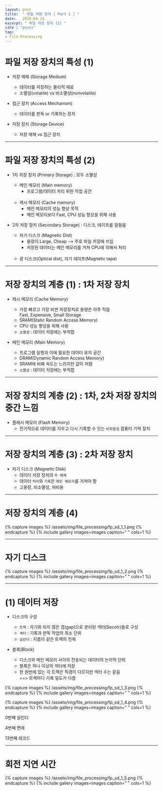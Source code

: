 ```yaml
---
layout: post
title:  " 파일 저장 장치 [ Part 1 ] "
date:   2018-04-14
excerpt: " 파일 저장 장치 [1] "
cate : "posts"
tag:
- File Processing
---
```


# 파일 저장 장치의 특성 (1)

* 저장 매체 (Storage Medium)
    - 데이터를 저장하는 물리적 재료
    - 소멸성(volatile) vs 비소멸성(nonvolatile)

* 접근 장치 (Access Mechanism)
    - 데이터를 판독 or 기록하는 장치

* 저장 장치 (Storage Device)
    - 저장 매체 vs 접근 장치



---

# 파일 저장 장치의 특성 (2)

* 1차 저장 장치 (Primary Storage) : 모두 소멸성
    - 메인 메모리 (Main memory)
        - 프로그램/데이터 처리 위한 작업 공간
    <br>

    - 캐시 메모리 (Cache memory)
        - 메인 메모리의 성능 향상 목적
        - 메인 메모리보다 Fast, CPU 성능 향상을 위해 사용


* 2차 저장 장치 (Secondary Storage) : 디스크, 테이프를 일컬음
    - 자기 디스크 (Magnetic Dist)
        - 용량이 Large, Cheap --> 주로 파일 저장에 쓰임
        - 저장된 데이터는 메인 메모리를 거쳐 CPU에 의해서 처리
    <br>
    
    - 광 디스크(Optical dist), 자기 테이프(Magnetic tape)
    

---


# 저장 장치의 계층 (1) : 1차 저장 장치

* 캐시 메모리 (Cache Memory)
    - 가장 빠르고 가장 비싼 저장장치로 용량은 아주 작음 <br> Fast, Expensive, Small Storage
    - SRAM(Static Random Access Memory)
    - CPU 성능 향상을 위해 사용
    - `소멸성` : 데이터 저장에는 부적합

* 메인 메모리 (Main Memory)
    - 프로그램 실행과 이에 필요한 데이터 유지 공간
    - DRAM(Dynamic Random Access Memory)
    - SRAM에 비해 속도는 느리지만 값이 저렴
    - `소멸성` : 데이터 저장에는 부적합

---

# 저장 장치의 계층 (2) : 1차, 2차 저장 장치의 중간 느낌

* 플래시 메모리 (Flash Memory)
    - 전기적으로 데이터를 지우고 다시 기록할 수 잇는 `비휘발성` 컴퓨터 기억 장치

---

# 저장 장치의 계층 (3) : 2차 저장 장치

* 자기 디스크 (Magnetic Disk)
    - 데이터 저장 장치의 `주 매체`
    - 데이터 `처리`와 `기록`은 `메인 메모리`를 거쳐야 함
    - 고용량, 비소멸성, 저비용


---


# 저장 장치의 계층 (4)

{% capture images %}
    /assets/img/file_processing/fp_sd_1_1.png
{% endcapture %}
{% include gallery images=images caption=" " cols=1 %}



---

# 자기 디스크

{% capture images %}
    /assets/img/file_processing/fp_sd_1_2.png
{% endcapture %}
{% include gallery images=images caption=" " cols=1 %}


---

# (1) 데이터 저장

* 디스크의 구성
    - `트랙` : 자기화 되지 않은 갭(gap)으로 분리된 섹터(Secotr)들로 구성
    - `섹터` : 기록과 판독 작업의 최소 단위
    - `실린더` : 지름이 같은 트랙의 전체

* 블록(Block)
    - 디스크와 메인 메모리 사이의 전송되는 데이터의 논리적 단위
    - 블록은 하나 이상의 섹터에 저장
    - 한 원반에 있는 각 트랙은 직경이 다르지만 섹터 수는 같음 <br> ==> 트랙마다 기록 밀도가 다름
    
{% capture images %}
    /assets/img/file_processing/fp_sd_1_3.png
{% endcapture %}
{% include gallery images=images caption=" " cols=1 %}


{% capture images %}
    /assets/img/file_processing/fp_sd_1_4.png
{% endcapture %}
{% include gallery images=images caption=" " cols=1 %}

0번째 실린더

4번째 면에

13번째 레코드

---  

# 회전 지연 시간

{% capture images %}
    /assets/img/file_processing/fp_sd_1_5.png
{% endcapture %}
{% include gallery images=images caption=" " cols=1 %}



